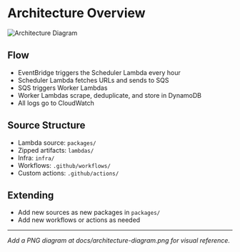 # Architecture Overview

![Architecture Diagram](https://raw.githubusercontent.com/edmolima/maracanaunews/main/docs/architecture-diagram.png)

## Flow
- EventBridge triggers the Scheduler Lambda every hour
- Scheduler Lambda fetches URLs and sends to SQS
- SQS triggers Worker Lambdas
- Worker Lambdas scrape, deduplicate, and store in DynamoDB
- All logs go to CloudWatch

## Source Structure
- Lambda source: `packages/`
- Zipped artifacts: `lambdas/`
- Infra: `infra/`
- Workflows: `.github/workflows/`
- Custom actions: `.github/actions/`

## Extending
- Add new sources as new packages in `packages/`
- Add new workflows or actions as needed

---

*Add a PNG diagram at docs/architecture-diagram.png for visual reference.*

